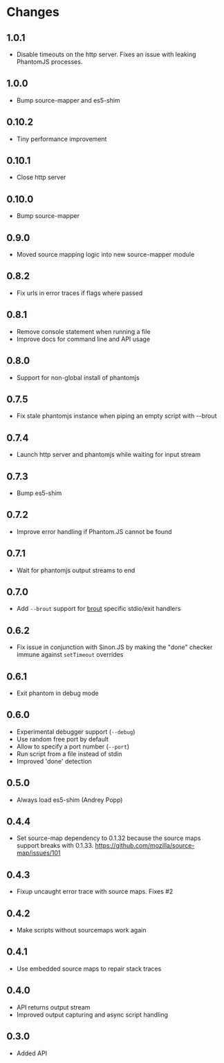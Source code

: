 # Changes

## 1.0.1

- Disable timeouts on the http server. Fixes an issue with leaking PhantomJS
  processes.

## 1.0.0

- Bump source-mapper and es5-shim

## 0.10.2

- Tiny performance improvement

## 0.10.1

- Close http server

## 0.10.0

- Bump source-mapper

## 0.9.0

- Moved source mapping logic into new source-mapper module

## 0.8.2

- Fix urls in error traces if flags where passed

## 0.8.1

- Remove console statement when running a file
- Improve docs for command line and API usage

## 0.8.0

- Support for non-global install of phantomjs

## 0.7.5

- Fix stale phantomjs instance when piping an empty script with --brout

## 0.7.4

- Launch http server and phantomjs while waiting for input stream

## 0.7.3

- Bump es5-shim

## 0.7.2

- Improve error handling if Phantom.JS cannot be found

## 0.7.1

- Wait for phantomjs output streams to end

## 0.7.0

- Add `--brout` support for [brout][] specific stdio/exit handlers

## 0.6.2

- Fix issue in conjunction with Sinon.JS by making the "done" checker immune
  against `setTimeout` overrides

## 0.6.1

- Exit phantom in debug mode

## 0.6.0

- Experimental debugger support (`--debug`)
- Use random free port by default
- Allow to specify a port number (`--port`)
- Run script from a file instead of stdin
- Improved 'done' detection

## 0.5.0

- Always load es5-shim (Andrey Popp)

## 0.4.4

- Set source-map dependency to 0.1.32 because the source maps support breaks
  with 0.1.33. <https://github.com/mozilla/source-map/issues/101>

## 0.4.3

- Fixup uncaught error trace with source maps. Fixes #2

## 0.4.2

- Make scripts without sourcemaps work again

## 0.4.1

- Use embedded source maps to repair stack traces

## 0.4.0

- API returns output stream
- Improved output capturing and async script handling

## 0.3.0

- Added API

[brout]: https://github.com/mantoni/brout.js
